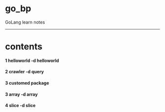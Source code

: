 # go_bp
GoLang learn notes

---
# contents
#### 1 helloworld -d helloworld
#### 2 crawler -d query
#### 3 customed package
#### 3 array -d array
#### 4 slice -d slice

